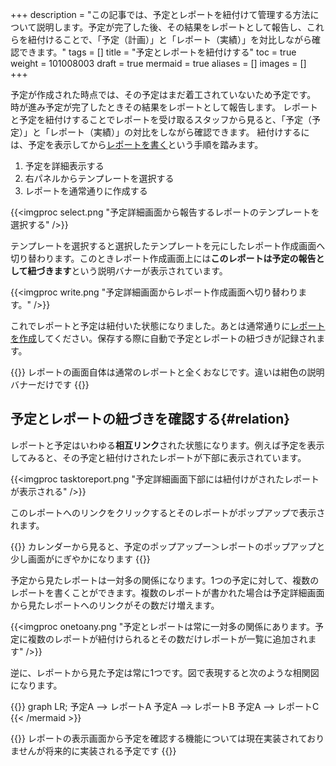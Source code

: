 +++
description = "この記事では、予定とレポートを紐付けて管理する方法について説明します。予定が完了した後、その結果をレポートとして報告し、これらを紐付けることで、「予定（計画）」と「レポート（実績）」を対比しながら確認できます。"
tags = []
title = "予定とレポートを紐付けする"
toc = true
weight = 101008003
draft = true
mermaid = true
aliases = []
images = []
+++

予定が作成された時点では、その予定はまだ着工されていないため予定です。  
時が進み予定が完了したときその結果をレポートとして報告します。
レポートと予定を紐付けすることでレポートを受け取るスタッフから見ると、「予定（予定）」と「レポート（実績）」の対比をしながら確認できます。
紐付けするには、予定を表示してから[レポートを書く](/docs/manual/write-report/write/)という手順を踏みます。

1. 予定を詳細表示する
2. 右パネルからテンプレートを選択する
3. レポートを通常通りに作成する

{{<imgproc select.png "予定詳細画面から報告するレポートのテンプレートを選択する" />}}

テンプレートを選択すると選択したテンプレートを元にしたレポート作成画面へ切り替わります。このときレポート作成画面上には**このレポートは予定の報告として紐づきます**という説明バナーが表示されています。

{{<imgproc write.png "予定詳細画面からレポート作成画面へ切り替わります。" />}}

これでレポートと予定は紐付いた状態になりました。あとは通常通りに[レポートを作成](/docs/manual/write-report/write/)してください。保存する際に自動で予定とレポートの紐づきが記録されます。

{{<alice pos="right" icon="here">}}
レポートの画面自体は通常のレポートと全くおなじです。違いは紺色の説明バナーだけです
{{</alice>}}

## 予定とレポートの紐づきを確認する{#relation}

レポートと予定はいわゆる**相互リンク**された状態になります。例えば予定を表示してみると、その予定と紐付けされたレポートが下部に表示されています。

{{<imgproc tasktoreport.png "予定詳細画面下部には紐付けがされたレポートが表示される" />}}

このレポートへのリンクをクリックするとそのレポートがポップアップで表示されます。  

{{<alice pos="right" icon="here">}}
カレンダーから見ると、予定のポップアップー＞レポートのポップアップと少し画面がにぎやかになります
{{</alice>}}

予定から見たレポートは一対多の関係になります。1つの予定に対して、複数のレポートを書くことができます。複数のレポートが書かれた場合は予定詳細画面から見たレポートへのリンクがその数だけ増えます。

{{<imgproc onetoany.png "予定とレポートは常に一対多の関係にあります。予定に複数のレポートが紐付けられるとその数だけレポートが一覧に追加されます" />}}

逆に、レポートから見た予定は常に1つです。図で表現すると次のような相関図になります。

{{<mermaid align="center">}}
graph LR;
  予定A --> レポートA
  予定A --> レポートB
  予定A --> レポートC
{{< /mermaid >}}

{{<alice pos="right" icon="default">}}
レポートの表示画面から予定を確認する機能については現在実装されておりませんが将来的に実装される予定です
{{</alice>}}

